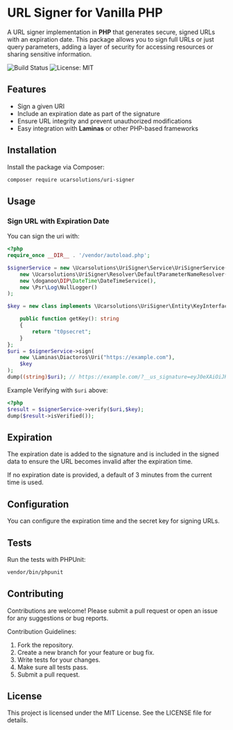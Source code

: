 # URL Signer for Vanilla PHP

A URL signer implementation in **PHP** that generates secure, signed URLs with an expiration date. This package allows you to sign full URLs or just query parameters, adding a layer of security for accessing resources or sharing sensitive information.

![Build Status](https://github.com/Ucar-Solutions/uri-signer/workflows/Run%20Unit%20Tests/badge.svg)
![License: MIT](https://img.shields.io/badge/License-MIT-blue.svg)


## Features

- Sign a given URI
- Include an expiration date as part of the signature
- Ensure URL integrity and prevent unauthorized modifications
- Easy integration with **Laminas** or other PHP-based frameworks

## Installation

Install the package via Composer:

```bash
composer require ucarsolutions/uri-signer
```

## Usage

### Sign URL with Expiration Date

You can sign the uri with: 

```php
<?php
require_once __DIR__ . '/vendor/autoload.php';

$signerService = new \Ucarsolutions\UriSigner\Service\UriSignerService(
    new \Ucarsolutions\UriSigner\Resolver\DefaultParameterNameResolver(),
    new \doganoo\DIP\DateTime\DateTimeService(),
    new \Psr\Log\NullLogger()
);

$key = new class implements \Ucarsolutions\UriSigner\Entity\KeyInterface {

    public function getKey(): string
    {
        return "t0psecret";
    }
};
$uri = $signerService->sign(
    new \Laminas\Diactoros\Uri("https://example.com"),
    $key
);
dump((string)$uri); // https://example.com/?__us_signature=eyJ0eXAiOiJKV1QiLCJhbGciOiJIUzI1NiJ9.eyJpc3MiOiJodHRwczovL3VjYXItc29sdXRpb25zLmRlL3VyaS1zaWduZXIiLCJleHAiOjE3MjU5MDYzMDQsInN1YiI6IlNpZ25lZCBVUkwiLCJ1cmwiOiJodHRwczovL2V4YW1wbGUug29tIiwidWlkIjoiNzM3YTgwNzAtZGU5MS00MTQ3LWohYmMtZTY1OWZiOGZmNWZyIn0.CH7E-fHYhtfGHUljB85dIWL-ZYGr8wRMVef0gY_SRLE
```
Example Verifying with `$uri` above:

```php
<?php
$result = $signerService->verify($uri,$key);
dump($result->isVerified());
```

## Expiration
The expiration date is added to the signature and is included in the signed data to ensure the URL becomes invalid after the expiration time.

If no expiration date is provided, a default of 3 minutes from the current time is used.

## Configuration
You can configure the expiration time and the secret key for signing URLs.

## Tests
Run the tests with PHPUnit:

```bash
vendor/bin/phpunit
```
## Contributing
Contributions are welcome! Please submit a pull request or open an issue for any suggestions or bug reports.

Contribution Guidelines:
1. Fork the repository.
2. Create a new branch for your feature or bug fix.
3. Write tests for your changes.
4. Make sure all tests pass.
5. Submit a pull request.

## License
This project is licensed under the MIT License. See the LICENSE file for details.
